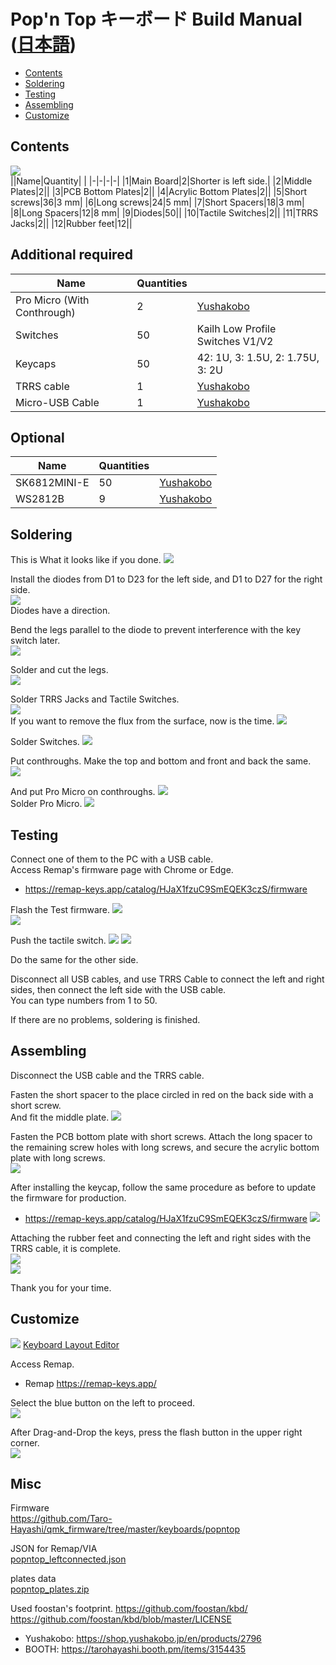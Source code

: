# Pop'n Top キーボード Build Manual ([日本語](https://github.com/Taro-Hayashi/Pop-n-Top/blob/main/README.md))
- [Contents](#Contents)
- [Soldering](#Soldering)
- [Testing](#Testing)
- [Assembling](#Assembling)
- [Customize](#Customize)

## Contents
![](img/set.jpg)  
||Name|Quantity| |
|-|-|-|-|
|1|Main Board|2|Shorter is left side.|
|2|Middle Plates|2||
|3|PCB Bottom Plates|2||
|4|Acrylic Bottom Plates|2||
|5|Short screws|36|3 mm|
|6|Long screws|24|5 mm|
|7|Short Spacers|18|3 mm|
|8|Long Spacers|12|8 mm|
|9|Diodes|50||
|10|Tactile Switches|2||
|11|TRRS Jacks|2||
|12|Rubber feet|12||

## Additional required
|Name|Quantities|| 
|-|-|-|
|Pro Micro (With Conthrough)|2|[Yushakobo](https://shop.yushakobo.jp/en/products/promicro-spring-pinheader)|
|Switches|50|Kailh Low Profile Switches V1/V2|
|Keycaps|50|42: 1U, 3: 1.5U, 2: 1.75U, 3: 2U|
|TRRS cable|1|[Yushakobo](https://shop.yushakobo.jp/en/products/trrs_cable)|
|Micro-USB Cable|1|[Yushakobo](https://shop.yushakobo.jp/en/products/usb-cable-micro-b-0-8m)|

## Optional
|Name|Quantities||
|-|-|-|
|SK6812MINI-E|50|[Yushakobo](https://shop.yushakobo.jp/en/products/sk6812mini-e-10)|
|WS2812B|9|[Yushakobo](https://shop.yushakobo.jp/en/products/a0800ws-01-10)|

## Soldering  
This is What it looks like if you done. 
![](img/full2.jpg)

Install the diodes from D1 to D23 for the left side, and D1 to D27 for the right side.      
![](img/diode1.jpg)  
Diodes have a direction.

Bend the legs parallel to the diode to prevent interference with the key switch later.  
![](img/diode5.jpg)  

Solder and cut the legs.  
![](img/diode6.jpg)  

Solder TRRS Jacks and Tactile Switches.   
![](img/trrs.jpg)   
If you want to remove the flux from the surface, now is the time.
![](img/trrs2.jpg)  

Solder Switches. 
![](img/switch.jpg)  

Put conthroughs.
Make the top and bottom and front and back the same.  
![](img/promicro1.jpg)    

And put Pro Micro on conthroughs.
![](img/promicro2.jpg)   
Solder Pro Micro. 
![](img/promicro4.jpg)   

## Testing
Connect one of them to the PC with a USB cable.  
Access Remap's firmware page with Chrome or Edge.
- https://remap-keys.app/catalog/HJaX1fzuC9SmEQEK3czS/firmware

Flash the Test firmware.
![](img/remap02.jpg)  
![](img/remap03.jpg)  

Push the tactile switch.
![](img/remap04.jpg) 
![](img/remap05.jpg) 

Do the same for the other side.

Disconnect all USB cables, and use TRRS Cable to connect the left and right sides, then connect the left side with the USB cable.  
You can type numbers from 1 to 50.  
  
If there are no problems, soldering is finished.  

## Assembling  
Disconnect the USB cable and the TRRS cable.  
  
Fasten the short spacer to the place circled in red on the back side with a short screw.  
And fit the middle plate.
![](img/bottom1.jpg)  

Fasten the PCB bottom plate with short screws.
Attach the long spacer to the remaining screw holes with long screws, and secure the acrylic bottom plate with long screws.  
![](img/bottom3.jpg)   

After installing the keycap, follow the same procedure as before to update the firmware for production.
- https://remap-keys.app/catalog/HJaX1fzuC9SmEQEK3czS/firmware
![](img/remap06.jpg)  

Attaching the rubber feet and connecting the left and right sides with the TRRS cable, it is complete.    
![](img/rubber.jpg)  
![](img/done.jpeg)  

Thank you for your time.  

## Customize
![](img/layout.png)
[Keyboard Layout Editor](http://www.keyboard-layout-editor.com/#/gists/a78d9342dd93a60fed1b255a5a018bf9)  
  
Access Remap. 
- Remap https://remap-keys.app/  
  
Select the blue button on the left to proceed.  
![](img/remap1.png)  
  
After Drag-and-Drop the keys, press the flash button in the upper right corner.  
![](img/remap3.png)  

## Misc
Firmware  
https://github.com/Taro-Hayashi/qmk_firmware/tree/master/keyboards/popntop  

JSON for Remap/VIA  
[popntop_leftconnected.json](https://github.com/Taro-Hayashi/Pop-n-Top/releases/download/14.15/popntop_leftconnected.json)  

plates data  
[popntop_plates.zip](https://github.com/Taro-Hayashi/Pop-n-Top/releases/download/14.15/popntop_plates.zip)  

Used foostan's footprint.
https://github.com/foostan/kbd/  
https://github.com/foostan/kbd/blob/master/LICENSE  

- Yushakobo: https://shop.yushakobo.jp/en/products/2796  
- BOOTH: https://tarohayashi.booth.pm/items/3154435  
